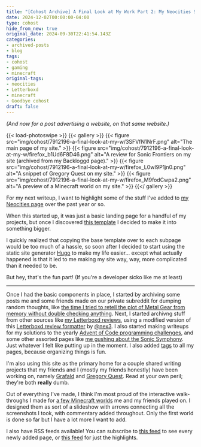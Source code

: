 ```yaml
---
title: "[Cohost Archive] A Final Look at My Work Part 2: My Neocities Site"
date: 2024-12-02T00:00:00-04:00
type: cohost
hide_from_new: true
original_date: 2024-09-30T22:41:54.143Z
categories:
- archived-posts
- blog
tags:
- cohost
- gaming
- minecraft
original-tags:
- neocities
- Letterboxd
- minecraft
- Goodbye cohost
draft: false
---
```


*(And now for a post advertising a website, on that same website.)*

{{< load-photoswipe >}}
{{< gallery >}}
    {{< figure
        src="img/cohost/7912196-a-final-look-at-my-w/3SFVfN1NrF.png"
        alt="The main page of my site."
    >}}
    {{< figure
        src="img/cohost/7912196-a-final-look-at-my-w/firefox_b1Ud6F8D46.png"
        alt="A review for Sonic Frontiers on my site (archived from my Backloggd page)."
    >}}
    {{< figure
        src="img/cohost/7912196-a-final-look-at-my-w/firefox_L0wI9P1jn0.png"
        alt="A snippet of Gregory Quest on my site."
    >}}
    {{< figure
        src="img/cohost/7912196-a-final-look-at-my-w/firefox_M9fodCwpa2.png"
        alt="A preview of a Minecraft world on my site."
    >}}
{{</ gallery >}}

For my next writeup, I want to highlight some of the stuff I've added to [my Neocities page](/) over the past year or so.

When this started up, it was just a basic landing page for a handful of my projects, but once I discovered [this template](https://goblin-heart.net/sadgrl/projects/layout-builder/) I decided to make it into something bigger.

I quickly realized that copying the base template over to each subpage would be too much of a hassle, so soon after I decided to start using the static site generator [Hugo](https://gohugo.io/) to make my life easier... except what actually happened is that it led to me making my site way, way, more complicated than it needed to be.

But hey, that's the fun part! (If you're a developer sicko like me at least)

---

Once I had the basic components in place, I started by archiving some posts me and some friends made on our private subreddit for dumping random thoughts, like [the time I tried to retell the plot of Metal Gear from memory without double checking anything](/thoughts/jnd/mgs_1/). Next, I started archivng stuff from other sources like [my Letterboxd reviews](/thoughts/reviews/movies/the-lord-of-the-rings-the-two-towers/), using a modified version of this [Letterboxd review formatter](https://nex-3.com/cohost-letterboxd/) by [@nex3](https://cohost.org/nex3). I also started making writeups for my solutions to the yearly [Advent of Code programming challenges](/thoughts/adventofcode/2023/day10/), and some other assorted pages like [me gushing about the Sonic Symphony](/thoughts/unorganized/sonicsymphony/). Just whatever I felt like putting up in the moment. I also added [tags](/tags/) to all my pages, because organizing things is fun.

I'm also using this site as the primary home for a couple shared writing projects that my friends and I (mostly my friends honestly) have been working on, namely [Grafald](/projects/grafald/) and [Gregory Quest](/projects/gregory-quest/). Read at your own peril; they're both **really** dumb.

Out of everything I've made, I think I'm most proud of the interactive walk-throughs I made for [a few Minecraft worlds](/projects/minecraft-worlds/castle/#0) me and my friends played on. I designed them as sort of a slideshow with arrows connecting all the screenshots I took, with commentary added throughout. Only the first world is done so far but I have a lot more I want to add.

I also have RSS feeds available! You can subscribe to [this feed](/index.xml) to see every newly added page, or [this feed](/updates.xml) for just the highlights.